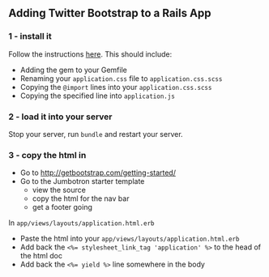 ## Adding Twitter Bootstrap to a Rails App

### 1 - install it
Follow the instructions [here](https://github.com/twbs/bootstrap-sass#a-ruby-on-rails).
This should include:

* Adding the gem to your Gemfile
* Renaming your `application.css` file to `application.css.scss`
* Copying the `@import` lines into your `application.css.scss`
* Copying the specified line into `application.js`

### 2 - load it into your server

Stop your server, run `bundle` and restart your server.

### 3 - copy the html in

* Go to http://getbootstrap.com/getting-started/
* Go to the Jumbotron starter template
    - view the source
    - copy the html for the nav bar
    - get a footer going

In `app/views/layouts/application.html.erb`

* Paste the html into your `app/views/layouts/application.html.erb`
* Add back the `<%= stylesheet_link_tag 'application' %>` to the head of the html doc
* Add back the `<%= yield %>` line somewhere in the body
